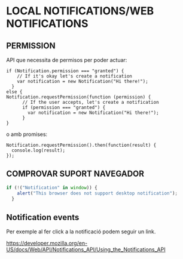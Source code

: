 # LOCAL NOTIFICATIONS/WEB NOTIFICATIONS

## PERMISSION

API que necessita de permisos per poder actuar:

```
if (Notification.permission === "granted") {
    // If it's okay let's create a notification
    var notification = new Notification("Hi there!");
  }
else {
Notification.requestPermission(function (permission) {
      // If the user accepts, let's create a notification
      if (permission === "granted") {
        var notification = new Notification("Hi there!");
      }
}  
```

o amb promises:

```
Notification.requestPermission().then(function(result) {
  console.log(result);
});
```

## COMPROVAR SUPORT NAVEGADOR

```Javascript
if (!("Notification" in window)) {
    alert("This browser does not support desktop notification");
  }
```  

## Notification events

Per exemple al fer click a la notificació podem seguir un link.

https://developer.mozilla.org/en-US/docs/Web/API/Notifications_API/Using_the_Notifications_API
